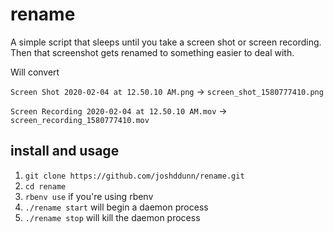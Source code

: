 # rename

A simple script that sleeps until you take a screen shot or screen recording. Then that screenshot gets renamed to something easier to deal with.

Will convert 

`Screen Shot 2020-02-04 at 12.50.10 AM.png` -> `screen_shot_1580777410.png`

`Screen Recording 2020-02-04 at 12.50.10 AM.mov` -> `screen_recording_1580777410.mov`

## install and usage

1. `git clone https://github.com/joshddunn/rename.git`
2. `cd rename`
3. `rbenv use` if you're using rbenv
4. `./rename start` will begin a daemon process
5. `./rename stop` will kill the daemon process
